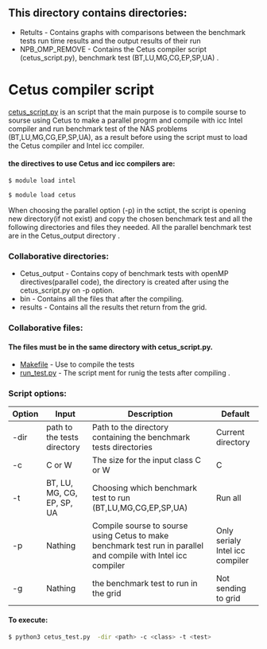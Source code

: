 ## This directory contains directories:
* Retults - Contains graphs with comparisons between the benchmark tests run time results and the output results of their run
* NPB_OMP_REMOVE - Contains the Cetus compiler script (cetus_script.py), benchmark test (BT,LU,MG,CG,EP,SP,UA) .

# Cetus compiler script
[cetus_script.py](https://github.com/yoelv92/cetus_project/blob/master/NPB_OMP_REMOVE/cetus_script.py)  is an script that the main purpose is to compile sourse to sourse using Cetus to make a parallel progrm and compile with icc Intel compiler and run benchmark test of the NAS problems (BT,LU,MG,CG,EP,SP,UA), as a result before using the script must to load the Cetus compiler and Intel icc compiler.

#### the directives to use Cetus and icc compilers are:
```sh
$ module load intel

$ module load cetus
```
When choosing the parallel option (-p) in the sctipt, the script is opening new directory(if not exist) and copy the chosen benchmark test and all the following directories and files they needed. 
All the parallel benchmark test are in the Cetus_output directory .

### Collaborative directories:
* Cetus_output - Contains copy of benchmark tests with openMP directives(parallel code), the directory is created after using the cetus_script.py on -p option.
* bin - Contains all the files that after the compiling.
* results - Contains all the results thet return from the grid.

### Collaborative files:
#### The files must be in the same directory with cetus_script.py.
* [Makefile](https://github.com/yoelv92/cetus_project/blob/master/NPB_OMP_REMOVE/Makefile) - Use to compile the tests
* [run_test.py](https://github.com/yoelv92/cetus_project/blob/master/NPB_OMP_REMOVE/run_tests.py) - The script ment for runig the tests after compiling .

### Script options: 
| Option | Input | Description | Default |
| ------ | ------ | ------ | ------ |
| -dir | path to the tests directory | Path to the directory containing the benchmark tests directories | Current directory |
| -c | C or W | The size for the input class C or W  | C |
| -t | BT, LU, MG, CG, EP, SP, UA  |Choosing which benchmark test to run (BT,LU,MG,CG,EP,SP,UA)  | Run all |
| -p | Nathing | Compile sourse to sourse using Cetus to make benchmark test run in parallel and compile with Intel icc compiler| Only serialy Intel icc compiler |
| -g | Nathing | the benchmark test to run in the grid  | Not sending to grid |

#### To execute:
```sh
$ python3 cetus_test.py  -dir <path> -c <class> -t <test> 
```

